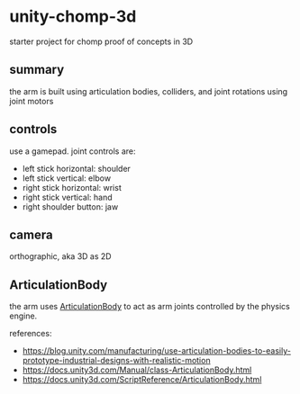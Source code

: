 # unity-chomp-3d
starter project for chomp proof of concepts in 3D

## summary

the arm is built using articulation bodies, colliders, and joint rotations using joint motors

## controls

use a gamepad. joint controls are:
- left stick horizontal: shoulder
- left stick vertical: elbow
- right stick horizontal: wrist
- right stick vertical: hand
- right shoulder button: jaw

## camera

orthographic, aka 3D as 2D

## ArticulationBody

the arm uses [ArticulationBody](https://docs.unity3d.com/ScriptReference/ArticulationBody.html) to act as arm joints controlled by the physics engine.

references:
- https://blog.unity.com/manufacturing/use-articulation-bodies-to-easily-prototype-industrial-designs-with-realistic-motion
- https://docs.unity3d.com/Manual/class-ArticulationBody.html
- https://docs.unity3d.com/ScriptReference/ArticulationBody.html